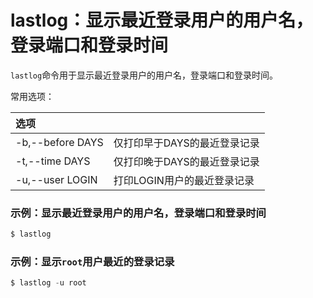 lastlog：显示最近登录用户的用户名，登录端口和登录时间
============================================================
`lastlog`命令用于显示最近登录用户的用户名，登录端口和登录时间。

常用选项：

| 选项 |  |
| :------------- | :------------- |
| -b,--before DAYS | 仅打印早于DAYS的最近登录记录 |
| -t,--time DAYS | 仅打印晚于DAYS的最近登录记录 |
| -u,--user LOGIN | 打印LOGIN用户的最近登录记录 |

### 示例：显示最近登录用户的用户名，登录端口和登录时间
```powershell
$ lastlog
```

### 示例：显示`root`用户最近的登录记录
```powershell
$ lastlog -u root
```
